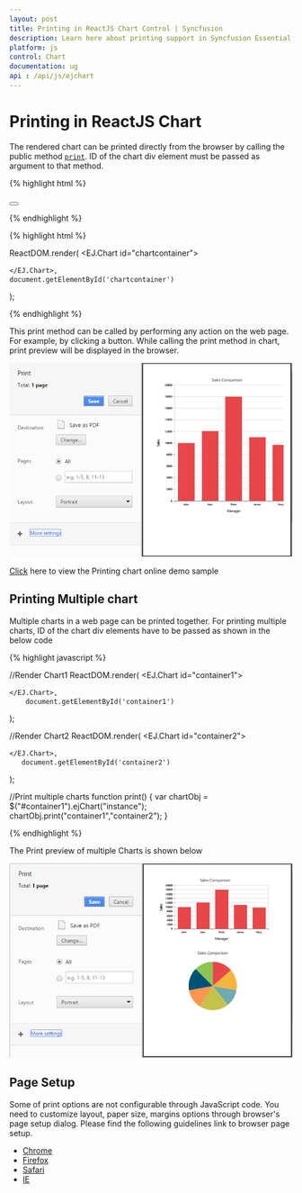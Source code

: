 ```yaml
---
layout: post
title: Printing in ReactJS Chart Control | Syncfusion
description: Learn here about printing support in Syncfusion Essential ReactJS Chart Control, its elements, features, and more.
platform: js
control: Chart
documentation: ug
api : /api/js/ejchart
---
```


# Printing in ReactJS Chart
The rendered chart can be printed directly from the browser by calling the public method [`print`](../api/ejchart#methods:print). ID of the chart div element must be passed as argument to that method.

{% highlight html %}

<body>
   <button type="button" onclick="print()" ></button> 
<div id="chartcontainer"></div>
<script>
function print() {
var chartObj = $("#chartcontainer").ejChart("instance");
chartObj.print("chartcontainer");
        }
</script>
</body>

{% endhighlight %}

{% highlight html %}

ReactDOM.render(
    <EJ.Chart id="chartcontainer">
            
    </EJ.Chart>,
	document.getElementById('chartcontainer')
);

{% endhighlight %}


This print method can be called by performing any action on the web page. For example, by clicking a button. While calling the print method in chart, print preview will be displayed in the browser.

![ReactJS Chart printing](Printing_images/Printing_img1.png)

[Click](http://js.syncfusion.com/demos/web/#!/bootstrap/chart/exportandprint) here to view the Printing chart online demo sample

## Printing Multiple chart

Multiple charts in a web page can be printed together. For printing multiple charts, ID of the chart div elements have to be passed as shown in the below code 


{% highlight javascript %}
   
//Render Chart1
ReactDOM.render(
    <EJ.Chart id="container1">
            
    </EJ.Chart>,
        document.getElementById('container1')
);

//Render Chart2
ReactDOM.render(
    <EJ.Chart id="container2">
            
    </EJ.Chart>,
       document.getElementById('container2')
);


//Print multiple charts 
function print() {
    var chartObj = $("#container1").ejChart("instance");
    chartObj.print("container1","container2");
}

{% endhighlight %}

The Print preview of multiple Charts is shown below 

![ReactJS Chart Printing Multiple chart](Printing_images/Printing_img2.png)

## Page Setup

Some of print options are not configurable through JavaScript code. You need to customize layout, paper size, margins options through browser's page setup dialog. Please find the following guidelines link to browser page setup.

* [Chrome](https://support.google.com/chrome/answer/1379552?hl=en)
* [Firefox](https://support.mozilla.org/en-US/kb/how-print-web-pages-firefox)
* [Safari](http://www.mintprintables.com/print-tips/adjust-margins-osx/)
* [IE](http://www.helpteaching.com/help/print/index.htm) 
